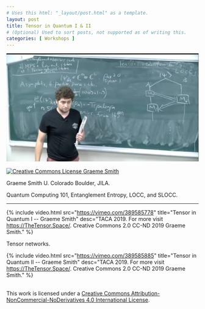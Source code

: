 ```yaml
---
# Uses this html: "_layout/post.html" as a template.
layout: post 
title: Tensor in Quantum I & II
# (Optional) Used to sort posts, not supported as of writing this.
categories: [ Workshops ]
---
```


![Tensors in Quantum](/uploads/images/Smith.png)


<a rel="license" href="http://creativecommons.org/licenses/by-nc-nd/4.0/">
<img alt="Creative Commons License" style="border-width:0" src="https://i.creativecommons.org/l/by-nc-nd/4.0/88x31.png" />
Graeme Smith</a>

Graeme Smith U. Colorado Boulder, JILA.

Quantum Computing 101, Entanglement Entropy, LOCC, and SLOCC.

---

 {% 
    include video.html
    src="https://vimeo.com/389585778"
    title="Tensor in Quantum I -- Graeme Smith"
    desc="TACA 2019. For more visit https://TheTensor.Space/. Creative Commons 2.0 CC-ND 2019 Graeme Smith."
  %}

Tensor networks.

{% 
    include video.html
    src="https://vimeo.com/389585885"
    title="Tensor in Quantum II -- Graeme Smith"
    desc="TACA 2019. For more visit https://TheTensor.Space/. Creative Commons 2.0 CC-ND 2019 Graeme Smith."
  %}


<br />This work is licensed under a <a rel="license" href="http://creativecommons.org/licenses/by-nc-nd/4.0/">Creative Commons Attribution-NonCommercial-NoDerivatives 4.0 International License</a>.

